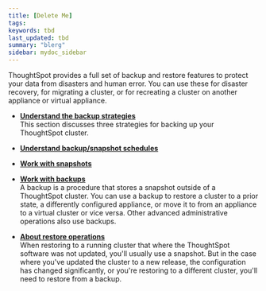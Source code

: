```yaml
---
title: [Delete Me]
tags:
keywords: tbd
last_updated: tbd
summary: "blerg"
sidebar: mydoc_sidebar
---
```

ThoughtSpot provides a full set of backup and restore features to protect your data from disasters and human error. You can use these for disaster recovery, for migrating a cluster, or for recreating a cluster on another appliance or virtual appliance.

-   **[Understand the backup strategies](/pages/admin/backup_restore/choose_strategy.html)**  
This section discusses three strategies for backing up your ThoughtSpot cluster.
-   **[Understand backup/snapshot schedules](/pages/admin/backup_restore/how_to_create_a_schedule.html)**  

-   **[Work with snapshots](/pages/admin/backup_restore/overview_snapshot.html)**  

-   **[Work with backups](/pages/admin/backup_restore/backups_and_snapshots.html)**  
A backup is a procedure that stores a snapshot outside of a ThoughtSpot cluster. You can use a backup to restore a cluster to a prior state, a differently configured appliance, or move it to from an appliance to a virtual cluster or vice versa. Other advanced administrative operations also use backups.
-   **[About restore operations](/pages/admin/backup_restore/restore.html)**  
When restoring to a running cluster that where the ThoughtSpot software was not updated, you'll usually use a snapshot. But in the case where you've updated the cluster to a new release, the configuration has changed significantly, or you're restoring to a different cluster, you'll need to restore from a backup.
